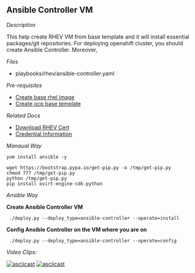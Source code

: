 Ansible Controller VM
---------------------

*Description*

  This help create RHEV VM from base template and it will install essential packages/git repositories.
  For deploying openshift cluster, you should create Ansible Controller. Moreover, 

*Files*
- playbooks/rhev/ansible-controller.yaml

*Pre-requisites*
- [Create base rhel image](./base-rhel-image.md)
- [Create ocp base template](./base-rhel-ocp-template.md)

*Related Docs*
- [Download RHEV Cert](./download-rhev-cert.md)
- [Credential Information](./setup.md)


*Manaual Way*
```
yum install ansible -y

wget https://bootstrap.pypa.io/get-pip.py -o /tmp/get-pip.py
chmod 777 /tmp/get-pip.py
python /tmp/get-pip.py
pip install ovirt-engine-sdk-python 

```

*Ansible Way*

**Create Ansible Controller VM**

```
 ./deploy.py --deploy_type=ansible-controller --operate=install
```
**Config Ansible Controller on the VM where you are on**

```
 ./deploy.py --deploy_type=ansible-controller --operate=config
```

*Video Clips:*

[![asciicast](https://asciinema.org/a/142052.png)](https://asciinema.org/a/142052)
[![asciicast](https://asciinema.org/a/142059.png)](https://asciinema.org/a/142059)

